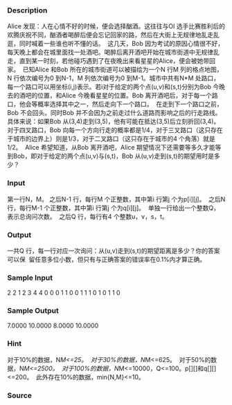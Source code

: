 
### Description
Alice 发现：人在心情不好的时候，便会选择酗酒。这往往与OI 选手比赛胜利后的欢腾庆祝不同，酗酒者喝醉后便会忘记回家的路，然后在大街上无规律地乱走乱逛，同时喊着一些谁也听不懂的话。 
这几天，Bob 因为考试的原因心情很不好，每天晚上都会在城里面找一处酒吧。喝醉后离开酒吧开始在城市街道中无规律乱走，直到某一时刻，若他碰巧遇到了在夜晚出来看星星的Alice，便会被她带回家。 
已知Alice 和Bob 所在的城市街道可以被描绘为一个N 行M 列的格点地图，N 行依次编号为0 到N-1，M 列依次编号为0 到M-1。城市中共有N*M 处路口，每一个路口可以用坐标(i,j)表示。若i对于给定的两个点(u,v)和(s,t)分别为Bob 今晚去的酒吧的位置，和Alice 今晚看星星的位置。Bob 离开酒吧后，对于每一个路口，他会等概率选择其中之一，然后走向下一个路口。 
在走到下一个路口之前，Bob 不会回头。同时Bob 并不会因为之前走过什么道路而影响之后的行走路线。 
具体来说：如果Bob 从(3,4)走到(3,5)，他有可能在抵达(3,5)后立刻折回(3,4)。对于四叉路口，Bob 向每一个方向行走的概率都是1/4，对于三叉路口（这只存在于城市的边界上）则是1/3，对于二叉路口（这只存在于城市的4 个角落）就是1/2。 
Alice 希望知道，从Bob 离开酒吧，Alice 期望情况下还需要等多久才能等到Bob，即对于给定的两个点(u,v)与(s,t)，Bob 从(u,v)走到(s,t)的期望用时是多少？ 
### Input
第一行N，M。 之后N-1 行，每行M 个正整数，其中第i 行第j 个为p[i][j]。 
之后N 行，每行M-1 个正整数，其中第i 行第j 个为q[i][j]。 
单独一行给出一个整数Q，表示总询问次数。 
之后Q 行，每行有4 个整数u，v，s，t。
### Output
一共Q 行，每一行对应一次询问：从(u,v)走到(s,t)的期望距离是多少？你的答案可以保 
留任意多位小数，但只有与正确答案的错误率在0.1%内才算正确。
### Sample Input
2 2
1 2
3
4
4
0 0 0 1
1 0 0 1
1 1 0 1
0 1 1 0
### Sample Output
7.0000
10.0000
8.0000
10.0000
### Hint
对于10%的数据，N*M<=25。 
对于30%的数据，N*M<=625。 
对于50%的数据，N*M<=2500。 
对于100%的数据，N*M<=10000，Q<=100。p[][]和q[][]<=200。 
此外存在10%的数据，min{N,M}<=10。 

### Source
